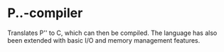# P..-compiler
Translates P'' to C, which can then be compiled. The language has also been extended with basic I/O and memory management features.
